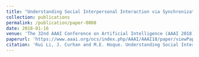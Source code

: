 ```yaml
---
title: "Understanding Social Interpersonal Interaction via Synchronization Templates of Facial Events"
collection: publications
permalink: /publication/paper-0008
date: 2018-01-16
venue: 'The 32nd AAAI Conference on Artificial Intelligence (AAAI 2018)'
paperurl: 'https://www.aaai.org/ocs/index.php/AAAI/AAAI18/paper/viewPaper/17060'
citation: 'Rui Li, J. Curhan and M.E. Hoque. Understanding Social Interpersonal Interaction via Synchronization Templates of Facial Events. In: Proceedings of The 32nd AAAI Conference on Artificial Intelligence (AAAI 2018), 1579-1586, April 2018.'
---
```


